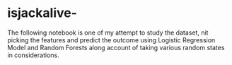 # isjackalive-
The following notebook is one of my attempt to study the dataset, nit picking the features and predict the outcome using Logistic Regression Model and Random Forests along account of taking various random states in considerations.
